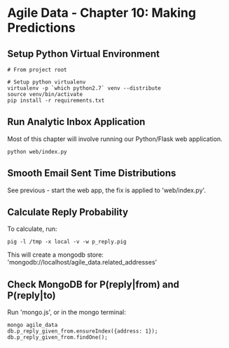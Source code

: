 Agile Data - Chapter 10: Making Predictions
===============================================================

## Setup Python Virtual Environment ##

```
# From project root

# Setup python virtualenv
virtualenv -p `which python2.7` venv --distribute
source venv/bin/activate
pip install -r requirements.txt
```

## Run Analytic Inbox Application ##

Most of this chapter will involve running our Python/Flask web application.

```
python web/index.py
```

## Smooth Email Sent Time Distributions ##

See previous - start the web app, the fix is applied to 'web/index.py'.

## Calculate Reply Probability ##

To calculate, run:

```
pig -l /tmp -x local -v -w p_reply.pig
```

This will create a mongodb store: 'mongodb://localhost/agile_data.related_addresses'

## Check MongoDB for P(reply|from) and P(reply|to) ##

Run 'mongo.js', or in the mongo terminal:

```
mongo agile_data
db.p_reply_given_from.ensureIndex({address: 1});
db.p_reply_given_from.findOne();
```

